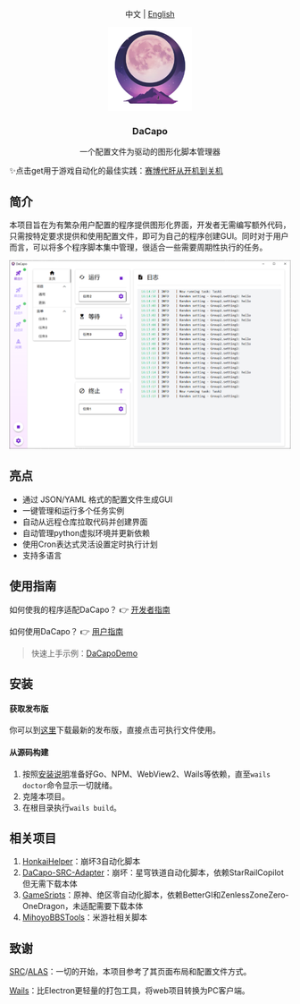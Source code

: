 <div align="center">

  中文 | [English](docs/README_en.md)

  <a><img src="docs/images/logo.png" alt="Logo" width="150" height="150"></a>

  <h3 align="center">DaCapo</h3>

  <p align="center">
    一个配置文件为驱动的图形化脚本管理器
  </p>
</div>



✨点击get用于游戏自动化的最佳实践：[赛博代肝从开机到关机](docs/赛博代肝从开机到关机.md)



## 简介

本项目旨在为有繁杂用户配置的程序提供图形化界面，开发者无需编写额外代码，只需按特定要求提供和使用配置文件，即可为自己的程序创建GUI。同时对于用户而言，可以将多个程序脚本集中管理，很适合一些需要周期性执行的任务。

<img src="docs/images/show.png" style="zoom:50%;" />

## 亮点

- 通过 JSON/YAML 格式的配置文件生成GUI
- 一键管理和运行多个任务实例
- 自动从远程仓库拉取代码并创建界面
- 自动管理python虚拟环境并更新依赖
- 使用Cron表达式灵活设置定时执行计划
- 支持多语言

## 使用指南

如何使我的程序适配DaCapo？ 👉 [开发者指南](./docs/开发者指南.md)

如何使用DaCapo？ 👉 [用户指南](./docs/用户指南.md)

> 快速上手示例：[DaCapoDemo](https://github.com/Aues6uen11Z/DaCapoExample)

## 安装

#### 获取发布版

你可以到[这里](https://github.com/Aues6uen11Z/DaCapo/releases)下载最新的发布版，直接点击可执行文件使用。

#### 从源码构建

1. 按照[安装说明](https://wails.io/docs/gettingstarted/installation/)准备好Go、NPM、WebView2、Wails等依赖，直至`wails doctor`命令显示一切就绪。
2. 克隆本项目。
3. 在根目录执行`wails build`。

## 相关项目

1. [HonkaiHelper](https://github.com/Aues6uen11Z/HonkaiHelper)：崩坏3自动化脚本
2. [DaCapo-SRC-Adapter](https://github.com/Aues6uen11Z/DaCapo-SRC-Adapter)：崩坏：星穹铁道自动化脚本，依赖StarRailCopilot但无需下载本体
3. [GameSripts](https://github.com/Aues6uen11Z/GameScripts)：原神、绝区零自动化脚本，依赖BetterGI和ZenlessZoneZero-OneDragon，未适配需要下载本体
4. [MihoyoBBSTools](https://github.com/Womsxd/MihoyoBBSTools)：米游社相关脚本

## 致谢

[SRC](https://github.com/LmeSzinc/StarRailCopilot)/[ALAS](https://github.com/LmeSzinc/AzurLaneAutoScript)：一切的开始，本项目参考了其页面布局和配置文件方式。

[Wails](https://wails.io/)：比Electron更轻量的打包工具，将web项目转换为PC客户端。
